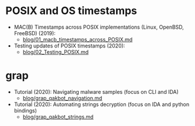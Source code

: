 # POSIX and OS timestamps
* MAC(B) Timestamps across POSIX implementations (Linux, OpenBSD, FreeBSD) (2019):
  * [blog/01_macb_timestamps_across_POSIX.md](blog/01_macb_timestamps_across_POSIX.md)
* Testing updates of POSIX timestamps (2020):
  * [blog/02_Testing_POSIX.md](blog/02_Testing_POSIX.md)


# grap

* Tutorial (2020): Navigating malware samples (focus on CLI and IDA) 
  * [blog/grap_qakbot_navigation.md](blog/grap_qakbot_navigation.md)
* Tutorial (2020): Automating strings decryption (focus on IDA and python bindings)
  * [blog/grap_qakbot_strings.md](blog/grap_qakbot_strings.md)



<script data-goatcounter="https://quosecgmbh.goatcounter.com/count"
        async src="//gc.zgo.at/count.js"></script>
